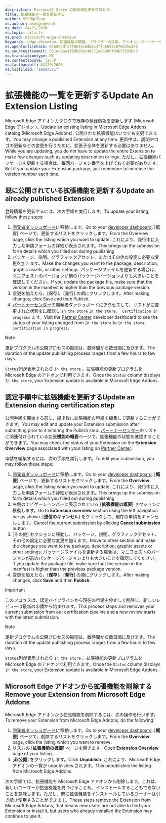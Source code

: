 ```yaml
---
description: Microsoft Store の拡張機能更新プロセス。
title: 拡張機能の一覧を更新する
author: MSEdgeTeam
ms.author: msedgedevrel
ms.date: 04/21/2020
ms.topic: article
ms.prod: microsoft-edge-chromium
keywords: edge-chromium、拡張機能の開発、ブラウザーの拡張、アドオン、パートナーセンター、開発者
ms.openlocfilehash: 67b0eddfa7f8641a0db5a4f7b5693c876dd5e345
ms.sourcegitcommit: 531ec8aa1f89b28bc4d271e8e995f846f2392bc3
ms.translationtype: MT
ms.contentlocale: ja-JP
ms.lasthandoff: 04/29/2020
ms.locfileid: "10607371"
---
```

# <span data-ttu-id="57333-104">拡張機能の一覧を更新する</span><span class="sxs-lookup"><span data-stu-id="57333-104">Update An Extension Listing</span></span>  

<span data-ttu-id="57333-105">Microsoft Edge アドオンカタログで既存の登録情報を更新します (Microsoft Edge アドオン \)。</span><span class="sxs-lookup"><span data-stu-id="57333-105">Update an existing listing in Microsoft Edge Addons catalog \(Microsoft Edge Addons\).</span></span>  <span data-ttu-id="57333-106">公開された拡張機能はいつでも変更できます。</span><span class="sxs-lookup"><span data-stu-id="57333-106">You may change a published Extension at any time.</span></span>  <span data-ttu-id="57333-107">更新中は、説明やロゴの更新などの変更を行うために、拡張子全体を更新する必要はありません。</span><span class="sxs-lookup"><span data-stu-id="57333-107">While you are updating, you do not have to update the entire Extension to make few changes such as updating description or logo.</span></span>  <span data-ttu-id="57333-108">ただし、拡張機能パッケージを更新する場合は、毎回バージョン番号を上げておく必要があります。</span><span class="sxs-lookup"><span data-stu-id="57333-108">But if you update your Extension package, just remember to increase the version number each time.</span></span>  

## <span data-ttu-id="57333-109">既に公開されている拡張機能を更新する</span><span class="sxs-lookup"><span data-stu-id="57333-109">Update an already published Extension</span></span>  

<span data-ttu-id="57333-110">登録情報を更新するには、次の手順を実行します。</span><span class="sxs-lookup"><span data-stu-id="57333-110">To update your listing, follow these steps:</span></span>  

1.  <span data-ttu-id="57333-111">[開発者ダッシュボード][MicrosoftPartnerCenter]に移動します。</span><span class="sxs-lookup"><span data-stu-id="57333-111">Go to your [developer dashboard][MicrosoftPartnerCenter].</span></span>  <span data-ttu-id="57333-112">[概要] ページで、更新するリストをクリックします。</span><span class="sxs-lookup"><span data-stu-id="57333-112">From the Overview page, click the listing which you want to update.</span></span>  <span data-ttu-id="57333-113">これにより、発行中に入力した申請フォームの詳細が表示されます。</span><span class="sxs-lookup"><span data-stu-id="57333-113">This brings up the submission form details which you filled out during publishing.</span></span>  
1.  <span data-ttu-id="57333-114">パッケージ、説明、グラフィックアセット、またはその他の設定に必要な変更を加えます。</span><span class="sxs-lookup"><span data-stu-id="57333-114">Make the changes you want to the package, description, graphic assets, or other settings.</span></span>  <span data-ttu-id="57333-115">パッケージファイルを更新する場合は、マニフェストのバージョンが前のパッケージバージョンよりも大きいことを確認してください。</span><span class="sxs-lookup"><span data-stu-id="57333-115">If you update the package file, make sure that the version in the manifest is higher than the previous package version.</span></span>
1.  <span data-ttu-id="57333-116">変更を加えたら、[保存]、[発行] の順にクリックします。</span><span class="sxs-lookup"><span data-stu-id="57333-116">After making changes, click Save and then Publish.</span></span>
1.  <span data-ttu-id="57333-117">[パートナーセンター][MicrosoftPartnerCenter]の開発者ダッシュボードにアクセスして、リストがに変更された状態をに確認し `In the store` `In the store.  Certification in progress` ます。</span><span class="sxs-lookup"><span data-stu-id="57333-117">Visit the [Partner Center][MicrosoftPartnerCenter] developer dashboard to see the status of your listing changed from `In the store` to `In the store.  Certification in progress`.</span></span>  

> [!NOTE]
> <span data-ttu-id="57333-118">更新プログラムの公開プロセスの期間は、数時間から数日間に及びます。</span><span class="sxs-lookup"><span data-stu-id="57333-118">The duration of the update publishing process ranges from a few hours to few days.</span></span>  

<span data-ttu-id="57333-119">`Status`列が表示されたら `In the store` 、拡張機能の更新プログラムを Microsoft Edge のアドオンで利用できます。</span><span class="sxs-lookup"><span data-stu-id="57333-119">Once the `Status` column displays `In the store`, your Extension update is available in Microsoft Edge Addons.</span></span>  

## <span data-ttu-id="57333-120">認定手順中に拡張機能を更新する</span><span class="sxs-lookup"><span data-stu-id="57333-120">Update an Extension during certification step</span></span>  

<span data-ttu-id="57333-121">公開手順を開始する前に、提出後に拡張機能の申請を編集して更新することができます。</span><span class="sxs-lookup"><span data-stu-id="57333-121">You may edit and update your Extension submission after submitting prior to it entering the Publish step.</span></span>  <span data-ttu-id="57333-122">[パートナーセンター][MicrosoftPartnerCenter]のリストに関連付けられている拡張**機能の概要**ページで、拡張機能の状態を確認することができます。</span><span class="sxs-lookup"><span data-stu-id="57333-122">You may check the status of your Extension on the **Extension Overview** page associated with your listing on [Partner Center][MicrosoftPartnerCenter].</span></span>  

<span data-ttu-id="57333-123">申請を編集するには、次の手順を実行します。</span><span class="sxs-lookup"><span data-stu-id="57333-123">To edit your submission, you may follow these steps:</span></span>  

1.  <span data-ttu-id="57333-124">[開発者ダッシュボード][MicrosoftPartnerCenter]に移動します。</span><span class="sxs-lookup"><span data-stu-id="57333-124">Go to your [developer dashboard][MicrosoftPartnerCenter].</span></span>  <span data-ttu-id="57333-125">[**概要**] ページで、更新するリストをクリックします。</span><span class="sxs-lookup"><span data-stu-id="57333-125">From the **Overview** page, click the listing which you want to update.</span></span>  <span data-ttu-id="57333-126">これにより、発行中に入力した申請フォームの詳細が表示されます。</span><span class="sxs-lookup"><span data-stu-id="57333-126">This brings up the submission form details which you filled out during publishing.</span></span>  
1.  <span data-ttu-id="57333-127">左側のナビゲーションバーに表示されている [**拡張機能の概要**] セクションに移動します。</span><span class="sxs-lookup"><span data-stu-id="57333-127">Go to **Extension overview** section using the left navigation bar as shown.</span></span>  <span data-ttu-id="57333-128">[**送信のキャンセル**] をクリックして、現在の申請をキャンセルします。</span><span class="sxs-lookup"><span data-stu-id="57333-128">Cancel the current submission by clicking **Cancel submission** button.</span></span>  
1.  <span data-ttu-id="57333-129">[その他] セクションに移動し、パッケージ、説明、グラフィックアセット、その他の設定に必要な変更を加えます。</span><span class="sxs-lookup"><span data-stu-id="57333-129">Move to other section and make the changes you want to the package, description, graphic assets or other settings.</span></span>  <span data-ttu-id="57333-130">パッケージファイルを更新する場合は、マニフェストのバージョンが前のパッケージバージョンよりも大きいことを確認してください。</span><span class="sxs-lookup"><span data-stu-id="57333-130">If you update the package file, make sure that the version in the manifest is higher than the previous package version.</span></span>  
1.  <span data-ttu-id="57333-131">変更を加えたら、[**保存**]、[**発行**] の順にクリックします。</span><span class="sxs-lookup"><span data-stu-id="57333-131">After making changes, click **Save** and then **Publish**.</span></span>  

> [!IMPORTANT]
> <span data-ttu-id="57333-132">このプロセスは、認定パイプラインから現在の申請を停止して削除し、新しいレビューは最新の申請から始まります。</span><span class="sxs-lookup"><span data-stu-id="57333-132">This process stops and removes your current submission from our certification pipeline and a new review starts with the latest submission.</span></span>  

> [!NOTE]
> <span data-ttu-id="57333-133">更新プログラムの公開プロセスの期間は、数時間から数日間に及びます。</span><span class="sxs-lookup"><span data-stu-id="57333-133">The duration of the update publishing process ranges from a few hours to few days.</span></span>  

<span data-ttu-id="57333-134">`Status`列が表示されたら `In the store` 、拡張機能の更新プログラムを Microsoft Edge のアドオンで利用できます。</span><span class="sxs-lookup"><span data-stu-id="57333-134">Once the `Status` column displays `In the store`, your Extension update is available in Microsoft Edge Addons.</span></span>  

## <span data-ttu-id="57333-135">Microsoft Edge アドオンから拡張機能を削除する</span><span class="sxs-lookup"><span data-stu-id="57333-135">Remove your Extension from Microsoft Edge Addons</span></span>  

<span data-ttu-id="57333-136">Microsoft Edge アドオンから拡張機能を削除するには、次の操作を行います。</span><span class="sxs-lookup"><span data-stu-id="57333-136">To remove your Extension from Microsoft Edge Addons, do the following:</span></span>  

1.  <span data-ttu-id="57333-137">[開発者ダッシュボード][MicrosoftPartnerCenter]に移動します。</span><span class="sxs-lookup"><span data-stu-id="57333-137">Go to your [developer dashboard][MicrosoftPartnerCenter].</span></span>  <span data-ttu-id="57333-138">[**概要**] ページで、削除するリストをクリックします。</span><span class="sxs-lookup"><span data-stu-id="57333-138">From the **Overview** page, click the listing which you want to remove.</span></span>  
1.  <span data-ttu-id="57333-139">リストの [**拡張機能の概要**] ページを開きます。</span><span class="sxs-lookup"><span data-stu-id="57333-139">Open **Extension Overview** page of your listing.</span></span>  
1.  <span data-ttu-id="57333-140">[**非公開**] をクリックします。</span><span class="sxs-lookup"><span data-stu-id="57333-140">Click **Unpublish**.</span></span>  <span data-ttu-id="57333-141">これにより、Microsoft Edge アドオンの一覧が unpublishes されます。</span><span class="sxs-lookup"><span data-stu-id="57333-141">This unpublishes the listing from Microsoft Edge Addons.</span></span>  

<span data-ttu-id="57333-142">次の手順では、拡張機能を Microsoft Edge アドオンから削除します。これは、新しいユーザーが拡張機能を見つけることも、インストールすることもできないことを意味します。ただし、既に拡張機能をインストールしているユーザーは引き続き使用することができます。</span><span class="sxs-lookup"><span data-stu-id="57333-142">These steps remove the Extension from Microsoft Edge Addons, that means new users are not able to find your Extension or install it, but users who already installed the Extension may continue to use it.</span></span>  

<!-- image links -->  

<!-- links -->  

[MicrosoftPartnerCenter]: https://partner.microsoft.com/dashboard/microsoftedge/public/login?ref=dd "パートナーセンター"  
